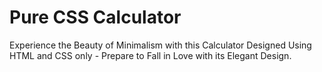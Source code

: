 # Pure CSS Calculator
 Experience the Beauty of Minimalism with this Calculator Designed Using HTML and CSS only - Prepare to Fall in Love with its Elegant Design.
